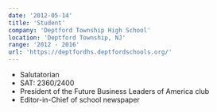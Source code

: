 ```yaml
---
date: '2012-05-14'
title: 'Student'
company: 'Deptford Township High School'
location: 'Deptford Township, NJ'
range: '2012 - 2016'
url: 'https://deptfordhs.deptfordschools.org/'
---
```


- Salutatorian
- SAT: 2360/2400
- President of the Future Business Leaders of America club
- Editor-in-Chief of school newspaper
